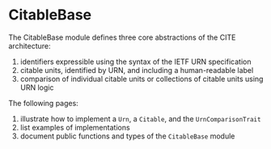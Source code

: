 # CitableBase

The CitableBase module defines three core abstractions of the CITE architecture:

1. identifiers expressible using the syntax of the IETF URN specification
2. citable units, identified by URN, and including a human-readable label
3. comparison of individual citable units or collections of citable units using URN logic

The following pages:

1. illustrate how to implement a `Urn`, a `Citable`, and the `UrnComparisonTrait` 
2. list examples of implementations
3. document public functions and types of the `CitableBase` module

